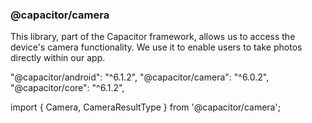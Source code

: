 ### @capacitor/camera

This library, part of the Capacitor framework, allows us to access the device's camera functionality. We use it to enable users to take photos directly within our app.

"@capacitor/android": "^6.1.2",
  "@capacitor/camera": "^6.0.2",
  "@capacitor/core": "^6.1.2",

import { Camera, CameraResultType } from '@capacitor/camera';